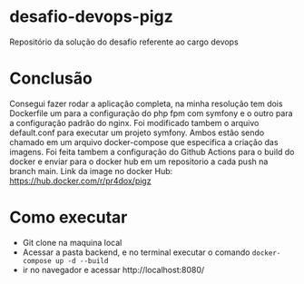 # desafio-devops-pigz
Repositório da solução do desafio referente ao cargo devops

# Conclusão
Consegui fazer rodar a aplicação completa, na minha resolução tem dois Dockerfile um para a configuração do php fpm com symfony e o outro para a configuração padrão do nginx. 
Foi modificado tambem o arquivo default.conf para executar um projeto symfony.
Ambos estão sendo chamado em um arquivo docker-compose que especifica a criação das imagens.
Foi feita tambem a configuração do Github Actions para o build do docker e enviar para o docker hub em um repositorio a cada push na branch main.
Link da image no docker Hub: https://hub.docker.com/r/pr4dox/pigz

# Como executar
- Git clone na maquina local
- Acessar a pasta backend, e no terminal executar o comando `docker-compose up -d --build` 
- ir no navegador e acessar http://localhost:8080/

